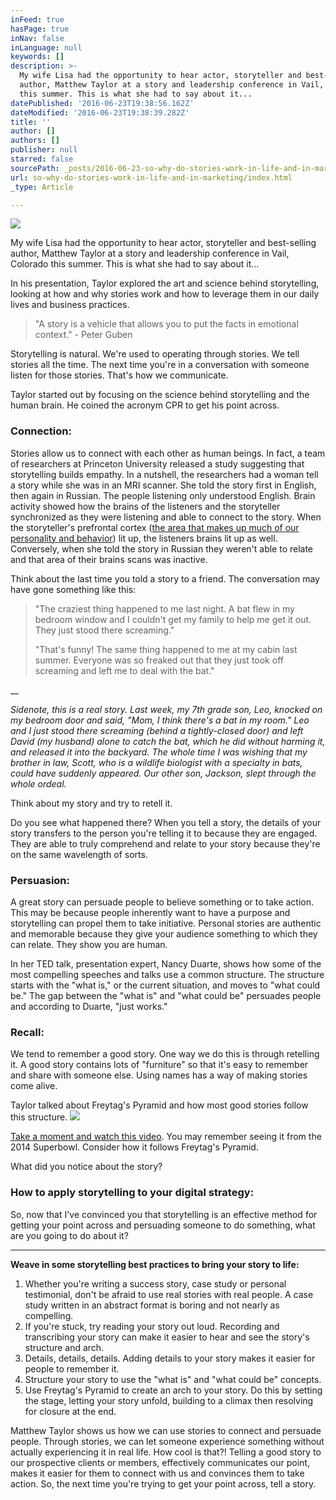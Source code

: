 ```yaml
---
inFeed: true
hasPage: true
inNav: false
inLanguage: null
keywords: []
description: >-
  My wife Lisa had the opportunity to hear actor, storyteller and best-selling
  author, Matthew Taylor at a story and leadership conference in Vail, Colorado
  this summer. This is what she had to say about it...
datePublished: '2016-06-23T19:38:56.162Z'
dateModified: '2016-06-23T19:38:39.282Z'
title: ''
author: []
authors: []
publisher: null
starred: false
sourcePath: _posts/2016-06-23-so-why-do-stories-work-in-life-and-in-marketing.md
url: so-why-do-stories-work-in-life-and-in-marketing/index.html
_type: Article

---
```

![](https://the-grid-user-content.s3-us-west-2.amazonaws.com/08f749c5-7239-4476-babe-66ff7f564529.jpg)

My wife Lisa had the opportunity to hear actor, storyteller and best-selling author, Matthew Taylor at a story and leadership conference in Vail, Colorado this summer. This is what she had to say about it...

In his presentation, Taylor explored the art and science behind storytelling, looking at how and why stories work and how to leverage them in our daily lives and business practices.

> "A story is a vehicle that allows you to put the facts in emotional context." - Peter Guben

Storytelling is natural. We're used to operating through stories. We tell stories all the time. The next time you're in a conversation with someone listen for those stories. That's how we communicate.

Taylor started out by focusing on the science behind storytelling and the human brain. He coined the acronym CPR to get his point across.

### Connection:

Stories allow us to connect with each other as human beings. In fact, a team of researchers at Princeton University released a study suggesting that storytelling builds empathy. In a nutshell, the researchers had a woman tell a story while she was in an MRI scanner. She told the story first in English, then again in Russian. The people listening only understood English. Brain activity showed how the brains of the listeners and the storyteller synchronized as they were listening and able to connect to the story. When the storyteller's prefrontal cortex ([the area that makes up much of our personality and behavior][0]) lit up, the listeners brains lit up as well. Conversely, when she told the story in Russian they weren't able to relate and that area of their brains scans was inactive.

Think about the last time you told a story to a friend. The conversation may have gone something like this:

> "The craziest thing happened to me last night. A bat flew in my bedroom window and I couldn't get my family to help me get it out. They just stood there screaming."
> 
> "That's funny! The same thing happened to me at my cabin last summer. Everyone was so freaked out that they just took off screaming and left me to deal with the bat."

__

_Sidenote, this is a real story. Last week, my 7th grade son, Leo, knocked on my bedroom door and said, "Mom, I think there's a bat in my room." Leo and I just stood there screaming (behind a tightly-closed door) and left David (my husband) alone to catch the bat, which he did without harming it, and released it into the backyard. The whole time I was wishing that my brother in law, Scott, who is a wildlife biologist with a specialty in bats, could have suddenly appeared. Our other son, Jackson, slept through the whole ordeal._

Think about my story and try to retell it.

Do you see what happened there? When you tell a story, the details of your story transfers to the person you're telling it to because they are engaged. They are able to truly comprehend and relate to your story because they're on the same wavelength of sorts.

### Persuasion:

A great story can persuade people to believe something or to take action. This may be because people inherently want to have a purpose and storytelling can propel them to take initiative. Personal stories are authentic and memorable because they give your audience something to which they can relate. They show you are human.

In her TED talk, presentation expert, Nancy Duarte, shows how some of the most compelling speeches and talks use a common structure. The structure starts with the "what is," or the current situation, and moves to "what could be." The gap between the "what is" and "what could be" persuades people and according to Duarte, "just works."

### Recall:

We tend to remember a good story. One way we do this is through retelling it. A good story contains lots of "furniture" so that it's easy to remember and share with someone else. Using names has a way of making stories come alive.

Taylor talked about Freytag's Pyramid and how most good stories follow this structure.
![](https://the-grid-user-content.s3-us-west-2.amazonaws.com/f8e72425-1d5f-4576-b7f0-a3e94d38992b.jpg)

[][1][Take a moment and watch this video][2]. You may remember seeing it from the 2014 Superbowl. Consider how it follows Freytag's Pyramid.

What did you notice about the story?

### How to apply storytelling to your digital strategy:

So, now that I've convinced you that storytelling is an effective method for getting your point across and persuading someone to do something, what are you going to do about it?

****

**Weave in some storytelling best practices to bring your story to life:**

1. Whether you're writing a success story, case study or personal testimonial, don't be afraid to use real stories with real people. A case study written in an abstract format is boring and not nearly as compelling.
2. If you're stuck, try reading your story out loud. Recording and transcribing your story can make it easier to hear and see the story's structure and arch.
3. Details, details, details. Adding details to your story makes it easier for people to remember it.
4. Structure your story to use the "what is" and "what could be" concepts.
5. Use Freytag's Pyramid to create an arch to your story. Do this by setting the stage, letting your story unfold, building to a climax then resolving for closure at the end.

Matthew Taylor shows us how we can use stories to connect and persuade people. Through stories, we can let someone experience something without actually experiencing it in real life. How cool is that?! Telling a good story to our prospective clients or members, effectively communicates our point, makes it easier for them to connect with us and convinces them to take action. So, the next time you're trying to get your point across, tell a story.

[0]: http://www.goodtherapy.org/blog/psychpedia/prefrontal-cortex
[1]: http://www.ted.com/talks/nancy_duarte_the_secret_structure_of_great_talks
[2]: https://www.youtube.com/watch?v=7p_3lITiK_Q